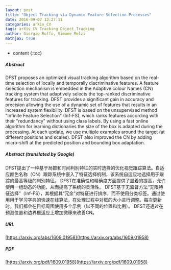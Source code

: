```yaml
---
layout: post
title: "Object Tracking via Dynamic Feature Selection Processes"
date: 2016-09-07 12:27:11
categories: arXiv_CV
tags: arXiv_CV Tracking Object_Tracking
author: Giorgio Roffo, Simone Melzi
mathjax: true
---
```


* content
{:toc}

##### Abstract
DFST proposes an optimized visual tracking algorithm based on the real-time selection of locally and temporally discriminative features. A feature selection mechanism is embedded in the Adaptive colour Names (CN) tracking system that adaptively selects the top-ranked discriminative features for tracking. DFST provides a significant gain in accuracy and precision allowing the use of a dynamic set of features that results in an increased system flexibility. DFST is based on the unsupervised method "Infinite Feature Selection" (Inf-FS), which ranks features according with their "redundancy" without using class labels. By using a fast online algorithm for learning dictionaries the size of the box is adapted during the processing. At each update, we use multiple examples around the target (at different positions and scales). DFST also improved the CN by adding micro-shift at the predicted position and bounding box adaptation.

##### Abstract (translated by Google)
DFST提出了一种基于局部和时间判别特征的实时选择的优化视觉跟踪算法。自适应颜色名称（CN）跟踪系统中嵌入了特征选择机制，该系统自适应地选择用于跟踪的最高等级的判别特征。 DFST在准确性和精确度方面提供了显着的提高，允许使用一组动态的功能，从而提高了系统的灵活性。 DFST基于无监督方法“无限特征选择”（Inf-FS），其根据其“冗余”对特征进行排序，而不使用分类标签。通过使用用于学习字典的快速在线算法，在处理过程中对框的大小进行调整。每次更新时，我们都会在目标周围使用多个示例（以不同的位置和比例）。 DFST还通过在预测位置和边界框适应上增加微移来改善CN。

##### URL
[https://arxiv.org/abs/1609.01958](https://arxiv.org/abs/1609.01958)

##### PDF
[https://arxiv.org/pdf/1609.01958](https://arxiv.org/pdf/1609.01958)


